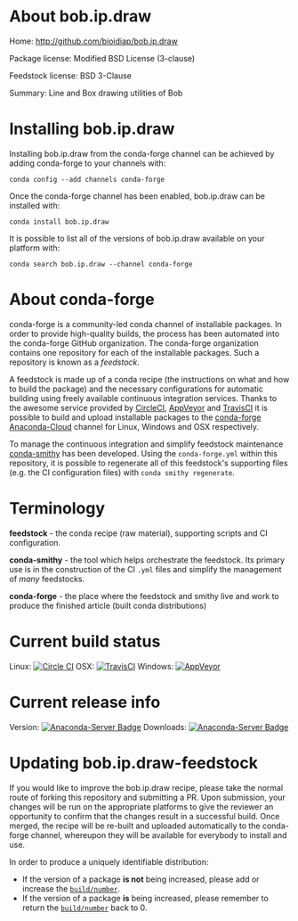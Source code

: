 About bob.ip.draw
=================

Home: http://github.com/bioidiap/bob.ip.draw

Package license: Modified BSD License (3-clause)

Feedstock license: BSD 3-Clause

Summary: Line and Box drawing utilities of Bob



Installing bob.ip.draw
======================

Installing bob.ip.draw from the conda-forge channel can be achieved by adding conda-forge to your channels with:

```
conda config --add channels conda-forge
```

Once the conda-forge channel has been enabled, bob.ip.draw can be installed with:

```
conda install bob.ip.draw
```

It is possible to list all of the versions of bob.ip.draw available on your platform with:

```
conda search bob.ip.draw --channel conda-forge
```


About conda-forge
=================

conda-forge is a community-led conda channel of installable packages.
In order to provide high-quality builds, the process has been automated into the
conda-forge GitHub organization. The conda-forge organization contains one repository 
for each of the installable packages. Such a repository is known as a *feedstock*.

A feedstock is made up of a conda recipe (the instructions on what and how to build
the package) and the necessary configurations for automatic building using freely
available continuous integration services. Thanks to the awesome service provided by
[CircleCI](https://circleci.com/), [AppVeyor](http://www.appveyor.com/)
and [TravisCI](https://travis-ci.org/) it is possible to build and upload installable
packages to the [conda-forge](https://anaconda.org/conda-forge)
[Anaconda-Cloud](http://docs.anaconda.org/) channel for Linux, Windows and OSX respectively.

To manage the continuous integration and simplify feedstock maintenance
[conda-smithy](http://github.com/conda-forge/conda-smithy) has been developed.
Using the ``conda-forge.yml`` within this repository, it is possible to regenerate all of
this feedstock's supporting files (e.g. the CI configuration files) with ``conda smithy regenerate``.


Terminology
===========

**feedstock** - the conda recipe (raw material), supporting scripts and CI configuration.

**conda-smithy** - the tool which helps orchestrate the feedstock.
                   Its primary use is in the construction of the CI ``.yml`` files
                   and simplify the management of *many* feedstocks.

**conda-forge** - the place where the feedstock and smithy live and work to
                  produce the finished article (built conda distributions)

Current build status
====================
Linux: [![Circle CI](https://circleci.com/gh/conda-forge/bob.ip.draw-feedstock.svg?style=svg)](https://circleci.com/gh/conda-forge/bob.ip.draw-feedstock)
OSX: [![TravisCI](https://travis-ci.org/conda-forge/bob.ip.draw-feedstock.svg?branch=master)](https://travis-ci.org/conda-forge/bob.ip.draw-feedstock) 
Windows: [![AppVeyor](https://ci.appveyor.com/api/projects/status/github/conda-forge/bob.ip.draw-feedstock?svg=True)](https://ci.appveyor.com/project/conda-forge/bob.ip.draw-feedstock/branch/master)

Current release info
====================
Version: [![Anaconda-Server Badge](https://anaconda.org/conda-forge/bob.ip.draw/badges/version.svg)](https://anaconda.org/conda-forge/bob.ip.draw)
Downloads: [![Anaconda-Server Badge](https://anaconda.org/conda-forge/bob.ip.draw/badges/downloads.svg)](https://anaconda.org/conda-forge/bob.ip.draw)


Updating bob.ip.draw-feedstock
==============================

If you would like to improve the bob.ip.draw recipe, please take the normal
route of forking this repository and submitting a PR. Upon submission, your changes will
be run on the appropriate platforms to give the reviewer an opportunity to confirm that the
changes result in a successful build. Once merged, the recipe will be re-built and uploaded
automatically to the conda-forge channel, whereupon they will be available for everybody to
install and use.

In order to produce a uniquely identifiable distribution:
 * If the version of a package **is not** being increased, please add or increase
   the [``build/number``](http://conda.pydata.org/docs/building/meta-yaml.html#build-number-and-string). 
 * If the version of a package **is** being increased, please remember to return
   the [``build/number``](http://conda.pydata.org/docs/building/meta-yaml.html#build-number-and-string)
   back to 0.
